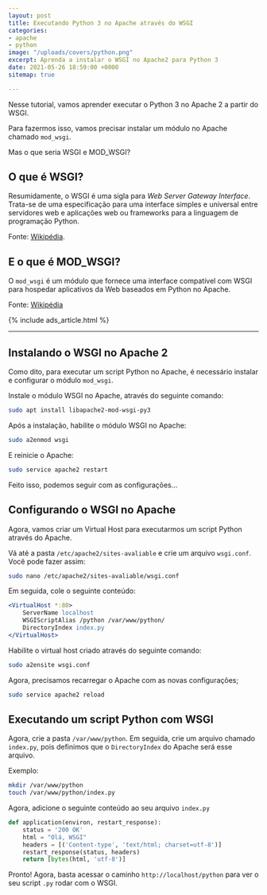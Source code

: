 ```yaml
---
layout: post
title: Executando Python 3 no Apache através do WSGI
categories:
- apache
- python
image: "/uploads/covers/python.png"
excerpt: Aprenda a instalar o WSGI no Apache2 para Python 3
date: 2021-05-26 18:59:00 +0000
sitemap: true

---
```

Nesse tutorial, vamos aprender executar o Python 3 no Apache 2 a partir do WSGI. 

Para fazermos isso, vamos precisar instalar um módulo no Apache chamado `mod_wsgi`.

Mas o que seria WSGI e MOD_WSGI?

## O que é WSGI?

Resumidamente, o WSGI é uma sigla para _Web Server Gateway Interface_. Trata-se de uma especificação para uma interface simples e universal entre servidores web e aplicações web ou frameworks para a linguagem de programação Python.

Fonte: [Wikipédia](https://pt.wikipedia.org/wiki/Web_Server_Gateway_Interface).

## E o que é MOD_WSGI?

O `mod_wsgi` é um módulo que fornece uma interface compatível com WSGI para hospedar aplicativos da Web baseados em Python no Apache.

Fonte: [Wikipédia](https://en.wikipedia.org/wiki/Mod_wsgi)

{% include ads_article.html %}

***

## Instalando o WSGI no Apache 2

Como dito, para executar um script Python no Apache, é necessário instalar e configurar o módulo `mod_wsgi`.

Instale o módulo WSGI no Apache, através do seguinte comando:

```sh
sudo apt install libapache2-mod-wsgi-py3
```

Após a instalação, habilite o módulo WSGI no Apache:

```bash
sudo a2enmod wsgi
```

E reinicie o Apache:

```bash
sudo service apache2 restart
```

Feito isso, podemos seguir com as configurações...

## Configurando o WSGI no Apache

Agora, vamos criar um Virtual Host para executarmos um script Python através do Apache.

Vá até a pasta `/etc/apache2/sites-avaliable` e crie um arquivo `wsgi.conf`.
Você pode fazer assim:

```bash
sudo nano /etc/apache2/sites-avaliable/wsgi.conf
```

Em seguida, cole o seguinte conteúdo:

```apache
<VirtualHost *:80>
    ServerName localhost
    WSGIScriptAlias /python /var/www/python/
    DirectoryIndex index.py
</VirtualHost>
```

Habilite o virtual host criado através do seguinte comando:

```bash
sudo a2ensite wsgi.conf
```

Agora, precisamos recarregar o Apache com as novas configurações;

```bash
sudo service apache2 reload
```

## Executando um script Python com WSGI

Agora, crie a pasta `/var/www/python`. Em seguida, crie um arquivo chamado `index.py`, pois definimos que o `DirectoryIndex` do Apache será esse arquivo.

Exemplo:

```bash
mkdir /var/www/python
touch /var/www/python/index.py
```

Agora, adicione o seguinte conteúdo ao seu arquivo `index.py`

```python
def application(environ, restart_response):
    status = '200 OK'
    html = "Olá, WSGI"
    headers = [('Content-type', 'text/html; charset=utf-8')]
    restart_response(status, headers)
    return [bytes(html, 'utf-8')]
```

Pronto! Agora, basta acessar o caminho `http://localhost/python` para ver o seu script `.py` rodar com o WSGI.